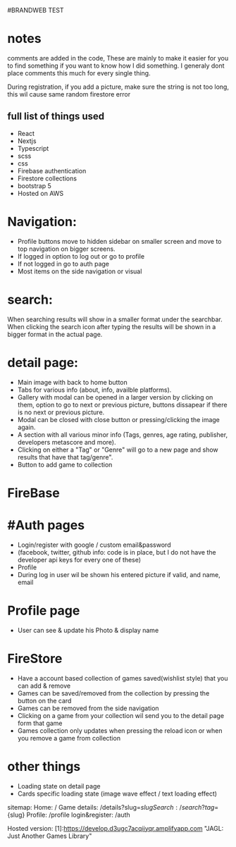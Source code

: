 #BRANDWEB TEST

# notes

comments are added in the code,
These are mainly to make it easier for you to find something if you want to know how I did something.
I generaly dont place comments this much for every single thing.

During registration, if you add a picture, make sure the string is not too long, this wil cause same random firestore error

## full list of things used
- React
- Nextjs
- Typescript
- scss
- css
- Firebase authentication
- Firestore collections
- bootstrap 5
- Hosted on AWS

# Navigation:
- Profile buttons move to hidden sidebar on smaller screen and move to top navigation on bigger screens.
- If logged in option to log out or go to profile
- If not logged in go to auth page
- Most items on the side navigation or visual


# search:
When searching results will show in a smaller format under the searchbar.
When clicking the search icon after typing the results will be shown in a bigger format in the actual page.

# detail page:
- Main image with back to home button
- Tabs for various info (about, info, availble platforms).
- Gallery with modal can be opened in a larger version by clicking on them, option to go to next or previous picture, buttons dissapear if there is no next or previous picture.
- Modal can be closed with close button or pressing/clicking the image again.
- A section with all various minor info (Tags, genres, age rating, publisher, developers metascore and more).
- Clicking on either a "Tag" or "Genre" will go to a new page and show results that have that tag/genre".
- Button to add game to collection

# FireBase
# #Auth pages
- Login/register with google / custom email&password
- (facebook, twitter, github info: code is in place, but I do not have the developer api keys for every one of these)
- Profile
- During log in user wil be shown his entered picture if valid, and name, email

# Profile page
- User can see & update his Photo & display name

#   FireStore
- Have a account based collection of games saved(wishlist style) that you can add & remove
- Games can be saved/removed from the collection by pressing the button on the card
- Games can be removed from the side navigation
- Clicking on a game from your collection wil send you to the detail page form that game
- Games collection only updates when pressing the reload icon or when you remove a game from collection

# other things
- Loading state on detail page
- Cards specific loading state (image wave effect / text loading effect)

sitemap:
Home: /
Game details:       /details?slug=${slug}
Search:             /search?tag=${slug}
Profile:            /profile
login&register:     /auth

Hosted version:
[1]:https://develop.d3ugc7acqiiyqr.amplifyapp.com  "JAGL: Just Another Games Library"
